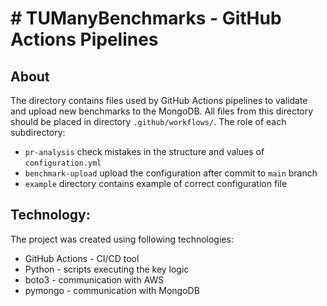 # # TUManyBenchmarks - GitHub Actions Pipelines
## About
The directory contains files used by GitHub Actions pipelines 
to validate and upload new benchmarks to the MongoDB.
All files from this directory should be placed in directory `.github/workflows/`.
The role of each subdirectory:
- `pr-analysis` check mistakes in the structure and values of `configuration.yml`
- `benchmark-upload` upload the configuration after commit to `main` branch
- `example` directory contains example of correct configuration file

## Technology:
The project was created using following technologies:
- GitHub Actions - CI/CD tool
- Python - scripts executing the key logic
- boto3 - communication with AWS
- pymongo - communication with MongoDB
